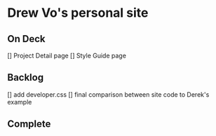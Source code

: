 # Drew Vo's personal site

## On Deck
[] Project Detail page
[] Style Guide page

## Backlog
[] add developer.css
[] final comparison between site code to Derek's example

## Complete